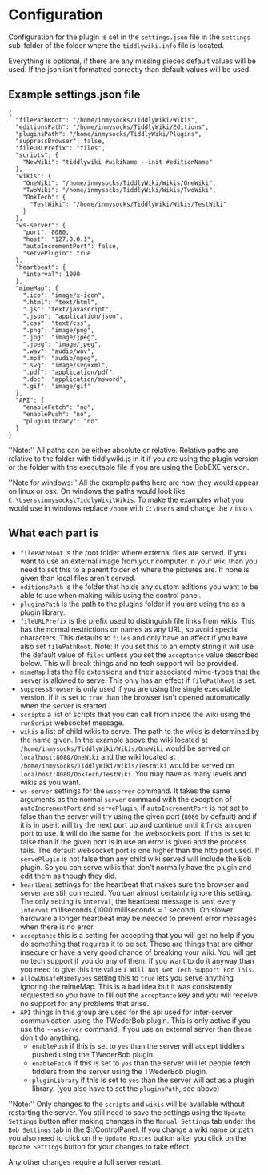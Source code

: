 # Configuration

Configuration for the plugin is set in the `settings.json` file in the
`settings` sub-folder of the folder where the `tiddlywiki.info` file is
located.

Everything is optional, if there are any missing pieces default values will be
used. If the json isn't formatted correctly than default values will be used.

## Example settings.json file

```
{
  "filePathRoot": "/home/inmysocks/TiddlyWiki/Wikis",
  "editionsPath": "/home/inmysocks/TiddlyWiki/Editions",
  "pluginsPath": "/home/inmysocks/TiddlyWiki/Plugins",
  "suppressBrowser": false,
  "fileURLPrefix": "files",
  "scripts": {
    "NewWiki": "tiddlywiki #wikiName --init #editionName"
  },
  "wikis": {
    "OneWiki": "/home/inmysocks/TiddlyWiki/Wikis/OneWiki",
    "TwoWiki": "/home/inmysocks/TiddlyWiki/Wikis/TwoWiki",
    "OokTech": {
      "TestWiki": "/home/inmysocks/TiddlyWiki/Wikis/TestWiki"
    }
  },
  "ws-server": {
    "port": 8080,
    "host": "127.0.0.1",
    "autoIncrementPort": false,
    "servePlugin": true
  },
  "heartbeat": {
    "interval": 1000
  },
  "mimeMap": {
    ".ico": "image/x-icon",
    ".html": "text/html",
    ".js": "text/javascript",
    ".json": "application/json",
    ".css": "text/css",
    ".png": "image/png",
    ".jpg": "image/jpeg",
    ".jpeg": "image/jpeg",
    ".wav": "audio/wav",
    ".mp3": "audio/mpeg",
    ".svg": "image/svg+xml",
    ".pdf": "application/pdf",
    ".doc": "application/msword",
    ".gif": "image/gif"
  },
  "API": {
    "enableFetch": "no",
    "enablePush": "no",
    "pluginLibrary": "no"
  }
}
```

''Note:'' All paths can be either absolute or relative. Relative paths are
relative to the folder with tiddlywiki.js in it if you are using the plugin
version or the folder with the executable file if you are using the BobEXE version.

''Note for windows:'' All the example paths here are how they would appear on
linux or osx. On windows the paths would look like
`C:\Users\inmysocks\TiddlyWiki\Wikis`. To make the examples what you would use
in windows replace `/home` with `C:\Users` and change the `/` into `\`.

## What each part is

- `filePathRoot` is the root folder where external files are served. If you
  want to use an external image from your computer in your wiki than you need
  to set this to a parent folder of where the pictures are. If none is given
  than local files aren't served.
- `editionsPath` is the folder that holds any custom editions you want to be
  able to use when making wikis using the control panel.
- `pluginsPath` is the path to the plugins folder if you are using the as a
  plugin library.
- `fileURLPrefix` is the prefix used to distinguish file links from wikis. This
  has the normal restrictions on names as any URL, so avoid special characters.
  This defaults to `files` and only have an affect if you have also set
  `filePathRoot`.
  Note: If you set this to an empty string it will use the default value of
  `files` unless you set the `acceptance` value described below. This will break
  things and no tech support will be provided.
- `mimeMap` lists the file extensions and their associated mime-types that the
  server is allowed to serve. This only has an effect if `filePathRoot` is set.
- `suppressBrowser` is only used if you are using the single executable
  version. If it is set to `true` than the browser isn't opened automatically
  when the server is started.
- `scripts` a list of scripts that you can call from inside the wiki using the
  `runScript` websocket message.
- `wikis` a list of child wikis to serve. The path to the wikis is determined
  by the name given. In the example above the wiki located at
  `/home/inmysocks/TiddlyWiki/Wikis/OneWiki` would be served on
  `localhost:8080/OneWiki` and the wiki located at
  `/home/inmysocks/TiddlyWiki/Wikis/TestWiki` would be served on
  `localhost:8080/OokTech/TestWiki`. You may have as many levels and wikis as
  you want.
- `ws-server` settings for the `wsserver` command. It takes the same arguments
  as the normal `server` command with the exception of `autoIncrementPort` and
  `servePlugin`, if `autoIncrementPort` is not set to false than the server
  will try using the given port (`8080` by default) and if it is in use it will
  try the next port up and continue until it finds an open port to use. It will
  do the same for the websockets port. If this is set to false than if the
  given port is in use an error is given and the process fails. The default
  websocket port is one higher than the http port used. If `servePlugin` is not
  false than any child wiki served will include the Bob plugin. So you
  can serve wikis that don't normally have the plugin and edit them as though
  they did.
- `heartbeat` settings for the heartbeat that makes sure the browser and server
  are still connected. You can almost certainly ignore this setting. The only
  setting is `interval`, the heartbeat message is sent every `interval`
  milliseconds (1000 milliseconds = 1 second). On slower hardware a longer
  heartbeat may be needed to prevent error messages when there is no error.
- `acceptance` this is a setting for accepting that you will get no help if you
  do something that requires it to be set. These are things that are either
  insecure or have a very good chance of breaking your wiki. You will get no
  tech support if you do any of them. If you want to do it anyway than you need
  to give this the value `I Will Not Get Tech Support For This`.
- `allowUnsafeMimeTypes` setting this to `true` lets you serve anything
  ignoring the mimeMap. This is a bad idea but it was consistently requested so
  you have to fill out the `acceptance` key and you will receive no support for
  any problems that arise.
- `API` things in this group are used for the api used for inter-server
  communication using the TWederBob plugin. This is only active if you use the
  `--wsserver` command, if you use an external server than these don't do
  anything.
  - `enablePush` if this is set to `yes` than the server will accept tiddlers
    pushed using the TWederBob plugin.
  - `enableFetch` if this is set to `yes` than the server will let people fetch
    tiddlers from the server using the TWederBob plugin.
  - `pluginLibrary` if this is set to `yes` than the server will act as a
    plugin library. (you also have to set the `pluginsPath`, see above)

''Note:'' Only changes to the `scripts` and `wikis` will be available without
restarting the server. You still need to save the settings using the
`Update Settings` button after making changes in the `Manual Settings` tab
under the `Bob Settings` tab in the $:/ControlPanel. If you change a wiki name
or path you also need to click on the `Update Routes` button after you click on
the `Update Settings` button for your changes to take effect.

Any other changes require a full server restart.
